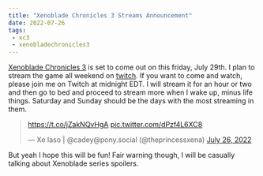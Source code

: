 ```yaml
---
title: "Xenoblade Chronicles 3 Streams Announcement"
date: 2022-07-26
tags:
 - xc3
 - xenobladechronicles3
---
```


[Xenoblade Chronicles 3](https://en.wikipedia.org/wiki/Xenoblade_Chronicles_3)
is set to come out on this friday, July 29th. I plan to stream the game all
weekend on [twitch](https://www.twitch.tv/princessxen). If you want to come and
watch, please join me on Twitch at midnight EDT. I will stream it for an hour or
two and then go to bed and proceed to stream more when I wake up, minus life
things. Saturday and Sunday should be the days with the most streaming in them.

<blockquote class="twitter-tweet"><p lang="zxx" dir="ltr"><a href="https://t.co/jZakNQvHgA">https://t.co/jZakNQvHgA</a> <a href="https://t.co/dPzf4L6XC8">pic.twitter.com/dPzf4L6XC8</a></p>&mdash; Xe Iaso | @cadey@pony.social (@theprincessxena) <a href="https://twitter.com/theprincessxena/status/1551912350827036673?ref_src=twsrc%5Etfw">July 26, 2022</a></blockquote> <script async src="https://platform.twitter.com/widgets.js" charset="utf-8"></script>

But yeah I hope this will be fun! Fair warning though, I will be casually
talking about Xenoblade series spoilers.
